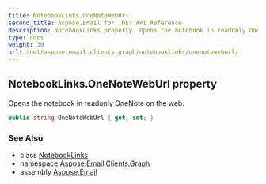 ```yaml
---
title: NotebookLinks.OneNoteWebUrl
second_title: Aspose.Email for .NET API Reference
description: NotebookLinks property. Opens the notebook in readonly OneNote on the web
type: docs
weight: 30
url: /net/aspose.email.clients.graph/notebooklinks/onenoteweburl/
---
```

## NotebookLinks.OneNoteWebUrl property

Opens the notebook in readonly OneNote on the web.

```csharp
public string OneNoteWebUrl { get; set; }
```

### See Also

* class [NotebookLinks](../)
* namespace [Aspose.Email.Clients.Graph](../../notebooklinks/)
* assembly [Aspose.Email](../../../)


